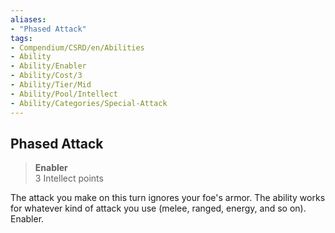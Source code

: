 ```yaml
---
aliases:
- "Phased Attack"
tags:
- Compendium/CSRD/en/Abilities
- Ability
- Ability/Enabler
- Ability/Cost/3
- Ability/Tier/Mid
- Ability/Pool/Intellect
- Ability/Categories/Special-Attack
---
```


  
## Phased Attack  
>**Enabler**  
>3 Intellect points
  
The attack you make on this turn ignores your foe's armor. The ability works for whatever kind of attack you use (melee, ranged, energy, and so on). Enabler.
